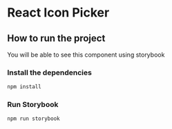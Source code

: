 # React Icon Picker

## How to run the project
You will be able to see this component using storybook

### Install the dependencies
```bash
npm install
```

### Run Storybook
```bash 
npm run storybook
```

